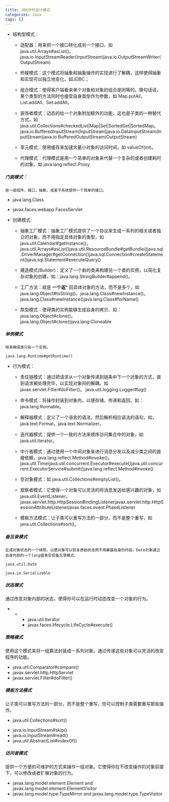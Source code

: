 ```yaml
---
title: JDK中的设计模式
categories: Java
tags: []
---
```


- 结构型模式：
  - 适配器：用来把一个接口转化成另一个接口，如 java.util.Arrays#asList()。java.io.InputStreamReader(InputStream)java.io.OutputStreamWriter(OutputStream)

  - 桥接模式：这个模式将抽象和抽象操作的实现进行了解耦，这样使得抽象和实现可以独立地变化，如JDBC；

  - 组合模式：使得客户端看来单个对象和对象的组合是同等的。换句话说，某个类型的方法同时也接受自身类型作为参数，如 Map.putAll，List.addAll、Set.addAll。

  - 装饰者模式：动态的给一个对象附加额外的功能，这也是子类的一种替代方式，如 java.util.Collections#checkedList|Map|Set|SortedSet|SortedMap。java.io.BufferedInputStream(InputStream)java.io.DataInputStream(InputStream)java.io.BufferedOutputStream(OutputStream)

  - 享元模式：使用缓存来加速大量小对象的访问时间，如 valueOf(int)。

  - 代理模式：代理模式是用一个简单的对象来代替一个复杂的或者创建耗时的对象，如 java.lang.reflect.Proxy


##### 门面模式：

    给一组组件，接口，抽象，或者子系统提供一个简单的接口。

  * java.lang.Class

  - javax.faces.webapp.FacesServlet

- 创建模式:

  - 抽象工厂模式：抽象工厂模式提供了一个协议来生成一系列的相关或者独立的对象，而不用指定具体对象的类型，如 java.util.Calendar#getInstance()。java.util.Arrays#asList()java.util.ResourceBundle#getBundle()java.sql.DriverManager#getConnection()java.sql.Connection#createStatement()java.sql.Statement#executeQuery()

  - 建造模式(Builder)：定义了一个新的类来构建另一个类的实例，以简化复杂对象的创建，如：java.lang.StringBuilder#append()。

  - 工厂方法：就是 **一个返*** 回具体对象的方法，而不是多个，如 java.lang.Object#toString()、java.lang.Class#newInstance()。java.lang.Class#newInstance()java.lang.Class#forName()

  - 原型模式：使得类的实例能够生成自身的拷贝、如：java.lang.Object#clone()。java.lang.Object#clone()java.lang.Cloneable

##### 单例模式

    用来确保类只有一个实例。
    
    java.lang.Runtime#getRuntime()

- 行为模式：

  - 责任链模式：通过把请求从一个对象传递到链条中下一个对象的方式，直到请求被处理完毕，以实现对象间的解耦。如 javax.servlet.Filter#doFilter()。 java.util.logging.Logger#log()

  - 命令模式：将操作封装到对象内，以便存储，传递和返回，如：java.lang.Runnable。

  - 解释器模式：定义了一个语言的语法，然后解析相应语法的语句，如，java.text.Format，java.text.Normalizer。

  - 迭代器模式：提供一个一致的方法来顺序访问集合中的对象，如 java.util.Iterator。

  - 中介者模式：通过使用一个中间对象来进行消息分发以及减少类之间的直接依赖，java.lang.reflect.Method#invoke()。java.util.Timerjava.util.concurrent.Executor#execute()java.util.concurrent.ExecutorService#submit()java.lang.reflect.Method#invoke()

  - 空对象模式：如 java.util.Collections#emptyList()。

  - 观察者模式：它使得一个对象可以灵活的将消息发送给感兴趣的对象，如 java.util.EventListener。javax.servlet.http.HttpSessionBindingListenerjavax.servlet.http.HttpSessionAttributeListenerjavax.faces.event.PhaseListener

  - 模板方法模式：让子类可以重写方法的一部分，而不是整个重写，如 java.util.Collections#sort()。



##### 备忘录模式

    生成对象状态的一个快照，以便对象可以恢复原始状态而不用暴露自身的内容。Date对象通过自身内部的一个long值来实现备忘录模式。
    
    java.util.Date
    
    java.io.Serializable

##### 状态模式

通过改变对象内部的状态，使得你可以在运行时动态改变一个对象的行为。

- - - java.util.Iterator
    - javax.faces.lifecycle.LifeCycle#execute()

##### 策略模式

使用这个模式来将一组算法封装成一系列对象。通过传递这些对象可以灵活的改变程序的功能。

- java.util.Comparator#compare()
- javax.servlet.http.HttpServlet
- javax.servlet.Filter#doFilter()

##### 模板方法模式

让子类可以重写方法的一部分，而不是整个重写，你可以控制子类需要重写那些操作。

* java.util.Collections#sort()

- java.io.InputStream#skip()
- java.io.InputStream#read()
- java.util.AbstractList#indexOf()

##### 访问者模式

提供一个方便的可维护的方式来操作一组对象。它使得你在不改变操作的对象前提下，可以修改或者扩展对象的行为。

- javax.lang.model.element.Element and javax.lang.model.element.ElementVisitor
- javax.lang.model.type.TypeMirror and javax.lang.model.type.TypeVisitor

